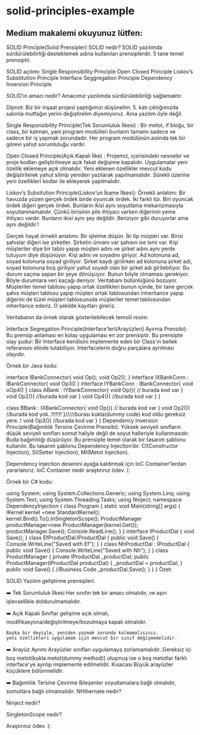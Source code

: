 # solid-principles-example 
## Medium makalemi okuyunuz lütfen: 

SOLID Principle(Solid Prensipler)
SOLID nedir?
SOLID yazılımda sürdürülebilirliği desteklemek adına kullanılan prensiplerdir.
5 tane temel prensiptir.

SOLID açılımı:
Single Responsibility Principle
Open Closed Principle
Liskov’s Substitution Principle
Interface Seggregation Principle
Dependency Inversion Principle

SOLID’ın amacı nedir?
Amacımız yazılımda sürdürülebilirliği sağlamaktır.

Dipnot: Biz bir inşaat projesi yaptığımızı düşünelim. 5. katı çıktığımızda salonla mutfağın yerini değiştirelim diyemiyoruz.
Ama yazılım öyle değil.

Single Responsibility Principle(Tek Sorumluluk İlkesi) :
Bir metot, if bloğu, bir class, bir katman, yani program modülleri bunların tamamı sadece ve sadece bir iş yapmak zorundadır. Her program modülünün aslında tek bir görevi yahut sorumluluğu vardır.

Open Closed Principle(Açık Kapalı İlke) :
Projemiz, içerisindeki nesneler ve proje kodları geliştirilmeye açık fakat değişime kapalıdır.
Uygulamalar yeni özellik eklemeye açık olmalıdır.
Yeni eklenen özellikler mevcut kodu değiştirilerek yahut silinip yeniden yazılarak yapılmamalıdır. Sürekli üzerine yeni özellikleri kodlar ile ekleyerek yapılmalıdır.

Liskov’s Subsitution Principle(Liskov’un İkame İlkesi):
Örnekli anlatımı: Bir havuzda yüzen gerçek ördek birde oyuncak ördek. İki farklı tür. Biri oyuncak ördek diğeri gerçek ördek. Bunların ikisi aynı soyutlama mekanizmasıyla soyutlanmamalıdır. Çünkü birisinin pile ihtiyacı varken diğerinin yeme ihtiyacı vardır. Bunların ikisi aynı şey değildir. Benziyor gibi duruyorlar ama aynı değildir.!

Gerçek hayat örnekli anlatımı: Bir işletme düşün. İki tip müşteri var. Birisi şahıslar diğeri ise şirketler. Şirketin ünvanı var şahısın ise ismi var. Kişi müşteriler diye bir tablo yapıp müşteri adını ve şirket adını aynı yerde tutuyum diye düşünüyor. Kişi adını ve soyadını giriyor. Ad kolonuna ad, soyad kolonuna soyad giriliyor. Şirket kaydı girilirken ad kolonuna şirket adı, soyad kolonuna boş giriliyor yahut soyadı olan bir şirket adı girilebiliyor. Bu durum saçma sapan bir şeye dönüşüyor. Bunun böyle olmaması gerekiyor. Böyle durumlara veri kaçağı deniyor. Veritabanı bütünlüğünü bozuyor. Müşteriler temel tablosu yapıp ortak özellikleri bunun içinde, bir tane gerçek şahıs müşteri tablosu yapıp müşteri ortak tablosundan inheritance yapıp diğerini de tüzel müşteri tablosunuda müşteriler temel tablosundan inheritance ederiz. O şekilde kayıtları gireriz.

Veritabanın da örnek olarak gösterilebilecek temsili resim:


Interface Segregation Principle(Interface’leri(Arayüzleri) Ayırma Prensibi): Bu prensip anlaması en kolay uygulaması en zor prensiptir.
Bu prensipte olay şudur:
Bir Interface kendisini implemente eden bir Class’ın bellek referansını elinde tutabiliyor. Interfacelerin doğru parçalara ayrılması olayıdır.

Örnek bir Java kodu:

interface IBankConnector{
 void Op();
 void Op2();
}
interface IXBankConn : IBankConnector{
 void Op3()
}
interface IYBankConn : IBankConnector{
 void oOp4()
}
class ABank : IYBankConnector{
 void Op(){
  // burada kod var
 }
 void Op2(){
  //burada kod var
 }
 void Op4(){
  //burada kod var
 }
}

class BBank : IXBankConnector{
 void Op(){
  // burada kod var
 }
 void Op2(){
  //burada kod yok..!!!!!!!
 }/////burası kukla(dummy code) kod oldu gereksiz yere..!
void Op3(){
  //burada kod var
 }
}
Dependency Inversion Principle(Bağımlılık Tersine Çevirme Prensibi):
Yüksek seviyeli sınıfların düşük seviyeli sınıfları somut haliyle değil de soyut halleriyle kullanmasıdır. Buda bağımlılığı düşürüyor.
Bu prensipte temel olarak bir tasarım şablonu kullanılır. Bu tasarım şablonu Dependency Injection’dır.
CI(Constructor Injection),
SI(Setter Injection),
MI(Metot Injection).

Dependency Injection desenini ayağa kaldırmak için IoC Container’lerdan yararlanırız. IoC Container nedir araştırınız ödev. (:

Örnek bir C# kodu:

using System;
using System.Collections.Generic;
using System.Linq;
using System.Text;
using System.Threading.Tasks;
using Ninject;
namespace DependencyInjection
{
    class Program
    {
        static void Main(string[] args)
        {
            IKernel kernel =new StandardKernel();
            kernel.Bind<IProductDal>().To<NhProductDal>().InSingletonScope();
ProductManager productManager=new ProductManager(kernel.Get<IProductDal>());
            productManager.Save();
            Console.ReadLine();
        }
    }
interface IProductDal
    {
        void Save();
    }
    class EfProductDal:IProductDal
    {
        public void Save()
        {
            Console.WriteLine("Saved with Ef");
        }
    }
class NhProductDal : IProductDal
    {
        public void Save()
        {
            Console.WriteLine("Saved with Nh");
        }
    }
class ProductManager
    {
        private IProductDal _productDal;
public ProductManager(IProductDal productDal)
        {
            _productDal = productDal;
        }
public void Save()
        {
            //Business Code
            _productDal.Save();
        }
    }
}
Özet:

SOLID Yazılım geliştirme prensipleri.

 ➡️ Tek Sorumluluk İlkesi
    Her sınıfın tek bir amacı olmalıdır,
    ve aşırı işlevsellikle doldurulmamalıdır.

 ➡️ Açık Kapalı
    Sınıflar gelişime açık olmalı,
    modifikasyona/değiştirilmeye/bozulmaya kapalı olmalıdır.

    Başka bir deyişle, yeniden yazmak zorunda kalmamalısınız.
    yeni özellikleri uygulamak için mevcut bir sınıf değişmemelidir.

 ➡️ Arayüz Ayrımı
    Arayüzler sınıfları uygulamaya zorlamamalıdır. Gereksiz içi boş
    metot(kukla metot(dummy method)) oluşmuş ise o boş metotlar
    farklı interface'ye ayrılıp implemente edilmelidir.
    Kısacası Büyük arayüzler küçüklere bölünmelidir.

 ➡️ Bağımlılık Tersine Çevirme
    Bileşenler soyutlamalara bağlı olmalıdır,
    somutlara bağlı olmamalıdır.
NHibernate nedir?

Ninject nedir?

SingletonScope nedir?

Araştırınız ödev. (: